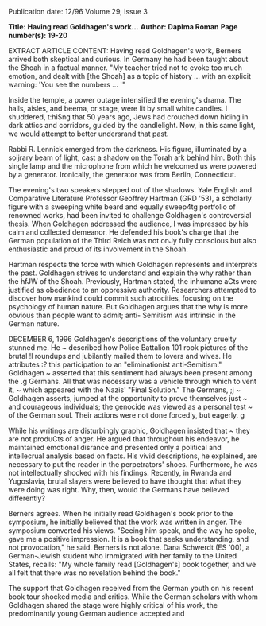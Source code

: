 Publication date: 12/96
Volume 29, Issue 3

**Title: Having read Goldhagen's work...**
**Author: Daplma Roman**
**Page number(s): 19-20**

EXTRACT ARTICLE CONTENT:
Having read Goldhagen's work, Berners arrived both skeptical and 
curious. In Germany he had been taught about the Shoah in a factual 
manner. "My teacher tried not to evoke too much emotion, and dealt 
with [the Shoah] as a topic of history ... with an explicit warning: 'You 
see the numbers ... '" 


Inside the temple, a power outage intensified the evening's drama. 
The halls, aisles, and beema, or stage, were lit by small white candles. I 
shuddered, t:hi$ng that 50 years ago, Jews had crouched down hiding 
in dark attics and corridors, guided by the candlelight. Now, in this 
same light, we would attempt to better undersrand that past. 


Rabbi R. Lennick emerged from the darkness. His figure, 
illuminated by a soijrary beam of light, cast a shadow on the Torah ark 
behind him. Both this single lamp and the microphone from which he 
welcomed us were powered by a generator. Ironically, the generator was 
from Berlin, Connecticut. 


The evening's two speakers stepped out of the shadows. Yale 
English and Comparative Literature Professor Geoffrey Hartman 
(GRD '53), a scholarly figure with a sweeping white beard and equally 
sweep4tg portfolio of renowned works, had been invited to challenge 
Goldhagen's controversial thesis. When Goldhagen addressed the 
audience, I was impressed by his calm and collected demeanor. He 
defended his book's charge that the German population of the Third 
Reich was not onJy fully conscious but also enthusiastic and proud of its 
involvement in the Shoah. 


Hartman respects the force with which Goldhagen represents and 
interprets the past. Goldhagen strives to understand and explain the 
why rather than the hfJW of the Shoah. Previously, Hartman stated, the 
inhumane aCts were justified as obedience to an oppressive authority. 
Researchers attempted to discover how mankind could commit such 
atrocities, focusing on the psychology of human nature. But Goldhagen 
argues that the why is more obvious than people want to admit; anti-
Semitism was intrinsic in the German nature. 


DECEMBER 6, 1996 
Goldhagen's descriptions of the voluntary cruelty stunned me. He ~ 
described how Police Battalion 101 rook pictures of the brutal !l 
roundups and jubilantly mailed them to lovers and wives. He attributes :? 
this participation to an "eliminationist anti-Semitism." Goldhagen ~ 
asserted that this sentiment had always been present among the .g 
Germans. All that was necessary was a vehicle through which to vent it, ~ 
which appeared with the Nazis' "Final Solution." The Germans, ;j 
~ 
Goldhagen asserts, jumped at the opportunity to prove themselves just ~ 
and courageous individuals; the genocide was viewed as a personal test ~ 
of the German soul. Their actions were not done forcedly, but eagerly. 
g 


While his writings are disturbingly graphic, Goldhagen insisted that ~ 
they are not produCts of anger. He argued that throughout his endeavor, 
he maintained emotional disrance and presented only a political and 
intellecrual analysis based on facts. His vivid descriptions, he explained, 
are necessary to put the reader in the perpetrators' shoes. Furthermore, 
he was not intellectually shocked with his findings. Recently, in Rwanda 
and Yugoslavia, brutal slayers were believed to have thought that what 
they were doing was right. Why, then, would the Germans have 
believed differently? 


Berners agrees. When he initially read Goldhagen's book prior to 
the symposium, he initially believed that the work was written in anger. 
The symposium converted his views. "Seeing him speak, and the way 
he spoke, gave me a positive impression. It is a book that seeks 
understanding, and not provocation," he said. Berners is not alone. 
Dana Schwerdt (ES '00), a German-Jewish student who irnmigrated 
with her family to the United States, recalls: "My whole family read 
[Goldhagen's] book together, and we all felt that there was no revelation 
behind the book." 


The support that Goldhagen received from the German youth on 
his recent book tour shocked media and critics. While the German 
scholars with whom Goldhagen shared the stage were highly critical of 
his work, the predominantly young German audience accepted and